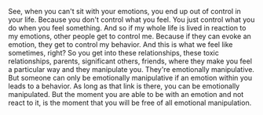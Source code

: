  See, when you can't sit with your emotions, you end up out of control in your life. Because you don't control what you feel. You just control what you do when you feel something. And so if my whole life is lived in reaction to my emotions, other people get to control me. Because if they can evoke an emotion, they get to control my behavior. And this is what we feel like sometimes, right? So you get into these relationships, these toxic relationships, parents, significant others, friends, where they make you feel a particular way and they manipulate you. They're emotionally manipulative. But someone can only be emotionally manipulative if an emotion within you leads to a behavior. As long as that link is there, you can be emotionally manipulated. But the moment you are able to be with an emotion and not react to it, is the moment that you will be free of all emotional manipulation.